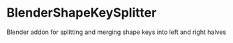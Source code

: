 # BlenderShapeKeySplitter
Blender addon for splitting and merging shape keys into left and right halves
